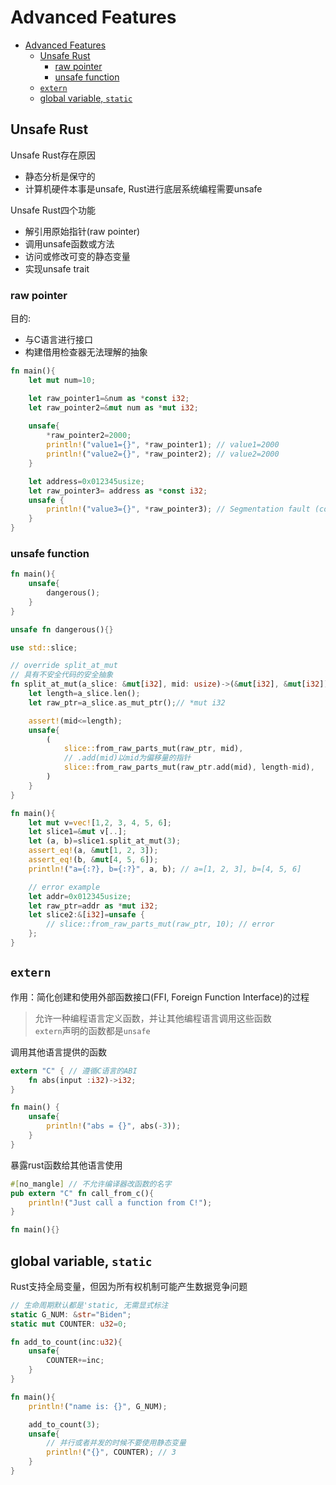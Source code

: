 # Advanced Features

- [Advanced Features](#advanced-features)
  - [Unsafe Rust](#unsafe-rust)
    - [raw pointer](#raw-pointer)
    - [unsafe function](#unsafe-function)
  - [`extern`](#extern)
  - [global variable, `static`](#global-variable-static)

## Unsafe Rust

Unsafe Rust存在原因
- 静态分析是保守的
- 计算机硬件本事是unsafe, Rust进行底层系统编程需要unsafe

Unsafe Rust四个功能
- 解引用原始指针(raw pointer)
- 调用unsafe函数或方法
- 访问或修改可变的静态变量
- 实现unsafe trait

### raw pointer

目的: 
- 与C语言进行接口
- 构建借用检查器无法理解的抽象

```rs
fn main(){
    let mut num=10;

    let raw_pointer1=&num as *const i32;
    let raw_pointer2=&mut num as *mut i32;
    
    unsafe{
        *raw_pointer2=2000;
        println!("value1={}", *raw_pointer1); // value1=2000
        println!("value2={}", *raw_pointer2); // value2=2000
    }

    let address=0x012345usize;
    let raw_pointer3= address as *const i32;
    unsafe {
        println!("value3={}", *raw_pointer3); // Segmentation fault (core dumped), illegal visit
    }
}
```

### unsafe function

```rs
fn main(){
    unsafe{
        dangerous();
    }
}

unsafe fn dangerous(){}
```

```rs
use std::slice;

// override split_at_mut
// 具有不安全代码的安全抽象
fn split_at_mut(a_slice: &mut[i32], mid: usize)->(&mut[i32], &mut[i32]){
    let length=a_slice.len();
    let raw_ptr=a_slice.as_mut_ptr();// *mut i32

    assert!(mid<=length);
    unsafe{
        (
            slice::from_raw_parts_mut(raw_ptr, mid),
            // .add(mid)以mid为偏移量的指针
            slice::from_raw_parts_mut(raw_ptr.add(mid), length-mid),
        )
    }
}

fn main(){
    let mut v=vec![1,2, 3, 4, 5, 6];
    let slice1=&mut v[..];
    let (a, b)=slice1.split_at_mut(3);
    assert_eq!(a, &mut[1, 2, 3]);
    assert_eq!(b, &mut[4, 5, 6]);
    println!("a={:?}, b={:?}", a, b); // a=[1, 2, 3], b=[4, 5, 6]

    // error example
    let addr=0x012345usize;
    let raw_ptr=addr as *mut i32;
    let slice2:&[i32]=unsafe {
        // slice::from_raw_parts_mut(raw_ptr, 10); // error
    };
}
```

## `extern`

作用：简化创建和使用外部函数接口(FFI, Foreign Function Interface)的过程
> 允许一种编程语言定义函数，并让其他编程语言调用这些函数  
> `extern`声明的函数都是`unsafe`

调用其他语言提供的函数

```rs
extern "C" { // 遵循C语言的ABI
    fn abs(input :i32)->i32;
}

fn main() {
    unsafe{
        println!("abs = {}", abs(-3));
    }
}
```

暴露rust函数给其他语言使用

```rs
#[no_mangle] // 不允许编译器改函数的名字
pub extern "C" fn call_from_c(){
    println!("Just call a function from C!");
}

fn main(){}
```

## global variable, `static`

Rust支持全局变量，但因为所有权机制可能产生数据竞争问题

```rs
// 生命周期默认都是'static, 无需显式标注
static G_NUM: &str="Biden";
static mut COUNTER: u32=0;

fn add_to_count(inc:u32){
    unsafe{
        COUNTER+=inc;
    }
}

fn main(){
    println!("name is: {}", G_NUM);

    add_to_count(3);
    unsafe{
        // 并行或者并发的时候不要使用静态变量
        println!("{}", COUNTER); // 3
    }
}
```

